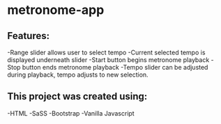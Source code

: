 # metronome-app

## Features: 
-Range slider allows user to select tempo
-Current selected tempo is displayed underneath slider 
-Start button begins metronome playback
-Stop button ends metronome playback
-Tempo slider can be adjusted during playback, tempo adjusts to new selection. 

## This project was created using:
-HTML
-SaSS
-Bootstrap
-Vanilla Javascript



